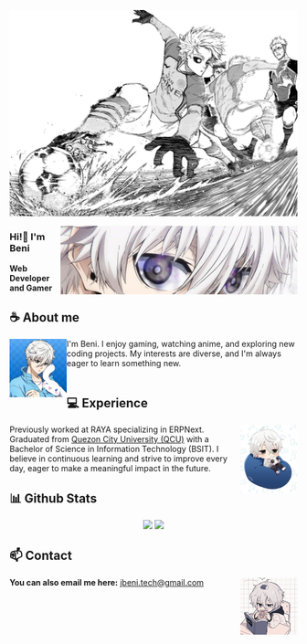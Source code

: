 ![Preview](./images/bg.jpg)

<img align="right" width="415" height="120" style="object-fit: cover;" src="./images/nagi-eyes-crop.jpg">

### Hi!👋 I'm Beni

**Web Developer and Gamer** 

## **☕ About me**
<a href="https://github.com/nicetrybeni30"><img align="left" width="100" src="./images/nagi-cinnamon.jpg"></a>
I'm Beni. I enjoy gaming, watching anime, and exploring new coding projects. My interests are diverse, and I'm always eager to learn something new.
<br><br>

## **💻 Experience**
<a href="https://github.com/nicetrybeni30"><img align="right" width="100" src="./images/nagi-sleepy.jpg"></a>
Previously worked at RAYA specializing in ERPNext. Graduated from <a href="https://qcu.edu.ph/">Quezon City University (QCU)</a> with a Bachelor of Science in Information Technology (BSIT). I believe in continuous learning and strive to improve every day, eager to make a meaningful impact in the future.

<!-- ## **Tech Stack**
<img src="https://github-readme-tech-stack.vercel.app/api/cards?lineCount=6&bg=%230D1117&badge=%23161B22&border=%2321262D&titleColor=%2358A6FF" alt="My Tech Stack" /> -->

## **📊 Github Stats**
<p align="center">
  <img width="50%" src="https://github-readme-stats.vercel.app/api?username=nicetrybeni30&show_icons=true&count_private=true&theme=react&hide_border=true&bg_color=0D1117"/>
  <img width="45%" src="https://github-readme-stats.vercel.app/api/top-langs/?username=nicetrybeni30&show_icons=true&count_private=true&theme=react&hide_border=true&bg_color=0D1117&layout=compact"/>
</p>

## **📫 Contact**
<a href="https://github.com/nicetrybeni30"><img align="right" width="100" src="./images/nagi-study.jpg" /></a>

**You can also email me here:** jbeni.tech@gmail.com
